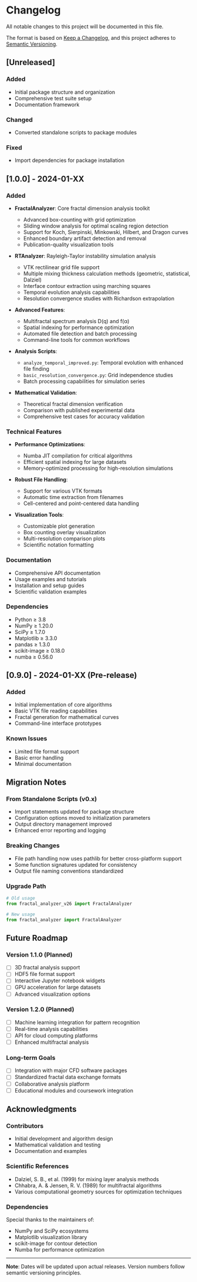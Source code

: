 # Changelog

All notable changes to this project will be documented in this file.

The format is based on [Keep a Changelog](https://keepachangelog.com/en/1.0.0/),
and this project adheres to [Semantic Versioning](https://semver.org/spec/v2.0.0.html).

## [Unreleased]

### Added
- Initial package structure and organization
- Comprehensive test suite setup
- Documentation framework

### Changed
- Converted standalone scripts to package modules

### Fixed
- Import dependencies for package installation

## [1.0.0] - 2024-01-XX

### Added
- **FractalAnalyzer**: Core fractal dimension analysis toolkit
  - Advanced box-counting with grid optimization
  - Sliding window analysis for optimal scaling region detection
  - Support for Koch, Sierpinski, Minkowski, Hilbert, and Dragon curves
  - Enhanced boundary artifact detection and removal
  - Publication-quality visualization tools

- **RTAnalyzer**: Rayleigh-Taylor instability simulation analysis
  - VTK rectilinear grid file support
  - Multiple mixing thickness calculation methods (geometric, statistical, Dalziel)
  - Interface contour extraction using marching squares
  - Temporal evolution analysis capabilities
  - Resolution convergence studies with Richardson extrapolation

- **Advanced Features**:
  - Multifractal spectrum analysis D(q) and f(α)
  - Spatial indexing for performance optimization
  - Automated file detection and batch processing
  - Command-line tools for common workflows

- **Analysis Scripts**:
  - `analyze_temporal_improved.py`: Temporal evolution with enhanced file finding
  - `basic_resolution_convergence.py`: Grid independence studies
  - Batch processing capabilities for simulation series

- **Mathematical Validation**:
  - Theoretical fractal dimension verification
  - Comparison with published experimental data
  - Comprehensive test cases for accuracy validation

### Technical Features
- **Performance Optimizations**:
  - Numba JIT compilation for critical algorithms
  - Efficient spatial indexing for large datasets
  - Memory-optimized processing for high-resolution simulations

- **Robust File Handling**:
  - Support for various VTK formats
  - Automatic time extraction from filenames
  - Cell-centered and point-centered data handling

- **Visualization Tools**:
  - Customizable plot generation
  - Box counting overlay visualization
  - Multi-resolution comparison plots
  - Scientific notation formatting

### Documentation
- Comprehensive API documentation
- Usage examples and tutorials
- Installation and setup guides
- Scientific validation examples

### Dependencies
- Python ≥ 3.8
- NumPy ≥ 1.20.0
- SciPy ≥ 1.7.0
- Matplotlib ≥ 3.3.0
- pandas ≥ 1.3.0
- scikit-image ≥ 0.18.0
- numba ≥ 0.56.0

## [0.9.0] - 2024-01-XX (Pre-release)

### Added
- Initial implementation of core algorithms
- Basic VTK file reading capabilities
- Fractal generation for mathematical curves
- Command-line interface prototypes

### Known Issues
- Limited file format support
- Basic error handling
- Minimal documentation

## Migration Notes

### From Standalone Scripts (v0.x)
- Import statements updated for package structure
- Configuration options moved to initialization parameters
- Output directory management improved
- Enhanced error reporting and logging

### Breaking Changes
- File path handling now uses pathlib for better cross-platform support
- Some function signatures updated for consistency
- Output file naming conventions standardized

### Upgrade Path
```python
# Old usage
from fractal_analyzer_v26 import FractalAnalyzer

# New usage  
from fractal_analyzer import FractalAnalyzer
```

## Future Roadmap

### Version 1.1.0 (Planned)
- [ ] 3D fractal analysis support
- [ ] HDF5 file format support
- [ ] Interactive Jupyter notebook widgets
- [ ] GPU acceleration for large datasets
- [ ] Advanced visualization options

### Version 1.2.0 (Planned)
- [ ] Machine learning integration for pattern recognition
- [ ] Real-time analysis capabilities
- [ ] API for cloud computing platforms
- [ ] Enhanced multifractal analysis

### Long-term Goals
- [ ] Integration with major CFD software packages
- [ ] Standardized fractal data exchange formats
- [ ] Collaborative analysis platform
- [ ] Educational modules and coursework integration

## Acknowledgments

### Contributors
- Initial development and algorithm design
- Mathematical validation and testing
- Documentation and examples

### Scientific References
- Dalziel, S. B., et al. (1999) for mixing layer analysis methods
- Chhabra, A. & Jensen, R. V. (1989) for multifractal algorithms
- Various computational geometry sources for optimization techniques

### Dependencies
Special thanks to the maintainers of:
- NumPy and SciPy ecosystems
- Matplotlib visualization library
- scikit-image for contour detection
- Numba for performance optimization

---

**Note**: Dates will be updated upon actual releases. Version numbers follow semantic versioning principles.
